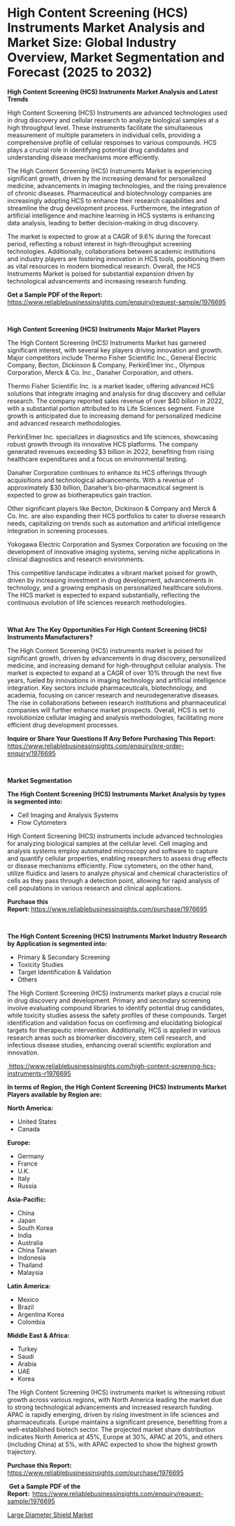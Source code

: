 <p><h1>High Content Screening (HCS) Instruments Market Analysis and Market Size: Global Industry Overview, Market Segmentation and Forecast (2025 to 2032)</h1></p><p><strong>High Content Screening (HCS) Instruments Market Analysis and Latest Trends</strong></p>
<p><p>High Content Screening (HCS) Instruments are advanced technologies used in drug discovery and cellular research to analyze biological samples at a high throughput level. These instruments facilitate the simultaneous measurement of multiple parameters in individual cells, providing a comprehensive profile of cellular responses to various compounds. HCS plays a crucial role in identifying potential drug candidates and understanding disease mechanisms more efficiently.</p><p>The High Content Screening (HCS) Instruments Market is experiencing significant growth, driven by the increasing demand for personalized medicine, advancements in imaging technologies, and the rising prevalence of chronic diseases. Pharmaceutical and biotechnology companies are increasingly adopting HCS to enhance their research capabilities and streamline the drug development process. Furthermore, the integration of artificial intelligence and machine learning in HCS systems is enhancing data analysis, leading to better decision-making in drug discovery.</p><p>The market is expected to grow at a CAGR of 9.6% during the forecast period, reflecting a robust interest in high-throughput screening technologies. Additionally, collaborations between academic institutions and industry players are fostering innovation in HCS tools, positioning them as vital resources in modern biomedical research. Overall, the HCS Instruments Market is poised for substantial expansion driven by technological advancements and increasing research funding.</p></p>
<p><strong>Get a Sample PDF of the Report:&nbsp;</strong> <a href="https://www.reliablebusinessinsights.com/enquiry/request-sample/1976695?utm_campaign=2745&utm_medium=2&utm_source=Github&utm_content=ia&utm_term=01032025&utm_id=high-content-screening-hcs-instruments">https://www.reliablebusinessinsights.com/enquiry/request-sample/1976695</a></p>
<p>&nbsp;</p>
<p><strong>High Content Screening (HCS) Instruments Major Market Players</strong></p>
<p><p>The High Content Screening (HCS) Instruments Market has garnered significant interest, with several key players driving innovation and growth. Major competitors include Thermo Fisher Scientific Inc., General Electric Company, Becton, Dickinson & Company, PerkinElmer Inc., Olympus Corporation, Merck & Co. Inc., Danaher Corporation, and others.</p><p>Thermo Fisher Scientific Inc. is a market leader, offering advanced HCS solutions that integrate imaging and analysis for drug discovery and cellular research. The company reported sales revenue of over $40 billion in 2022, with a substantial portion attributed to its Life Sciences segment. Future growth is anticipated due to increasing demand for personalized medicine and advanced research methodologies.</p><p>PerkinElmer Inc. specializes in diagnostics and life sciences, showcasing robust growth through its innovative HCS platforms. The company generated revenues exceeding $3 billion in 2022, benefiting from rising healthcare expenditures and a focus on environmental testing.</p><p>Danaher Corporation continues to enhance its HCS offerings through acquisitions and technological advancements. With a revenue of approximately $30 billion, Danaher’s bio-pharmaceutical segment is expected to grow as biotherapeutics gain traction.</p><p>Other significant players like Becton, Dickinson & Company and Merck & Co. Inc. are also expanding their HCS portfolios to cater to diverse research needs, capitalizing on trends such as automation and artificial intelligence integration in screening processes.</p><p>Yokogawa Electric Corporation and Sysmex Corporation are focusing on the development of innovative imaging systems, serving niche applications in clinical diagnostics and research environments. </p><p>This competitive landscape indicates a vibrant market poised for growth, driven by increasing investment in drug development, advancements in technology, and a growing emphasis on personalized healthcare solutions. The HCS market is expected to expand substantially, reflecting the continuous evolution of life sciences research methodologies.</p></p>
<p>&nbsp;</p>
<p><strong>What Are The Key Opportunities For High Content Screening (HCS) Instruments Manufacturers?</strong></p>
<p><p>The High Content Screening (HCS) instruments market is poised for significant growth, driven by advancements in drug discovery, personalized medicine, and increasing demand for high-throughput cellular analysis. The market is expected to expand at a CAGR of over 10% through the next five years, fueled by innovations in imaging technology and artificial intelligence integration. Key sectors include pharmaceuticals, biotechnology, and academia, focusing on cancer research and neurodegenerative diseases. The rise in collaborations between research institutions and pharmaceutical companies will further enhance market prospects. Overall, HCS is set to revolutionize cellular imaging and analysis methodologies, facilitating more efficient drug development processes.</p></p>
<p><strong>Inquire or Share Your Questions If Any Before Purchasing This Report:</strong> <a href="https://www.reliablebusinessinsights.com/enquiry/pre-order-enquiry/1976695?utm_campaign=2745&utm_medium=2&utm_source=Github&utm_content=ia&utm_term=01032025&utm_id=high-content-screening-hcs-instruments">https://www.reliablebusinessinsights.com/enquiry/pre-order-enquiry/1976695</a></p>
<p>&nbsp;</p>
<p><strong>Market Segmentation</strong></p>
<p><strong>The High Content Screening (HCS) Instruments Market Analysis by types is segmented into:</strong></p>
<p><ul><li>Cell Imaging and Analysis Systems</li><li>Flow Cytometers</li></ul></p>
<p><p>High Content Screening (HCS) instruments include advanced technologies for analyzing biological samples at the cellular level. Cell imaging and analysis systems employ automated microscopy and software to capture and quantify cellular properties, enabling researchers to assess drug effects or disease mechanisms efficiently. Flow cytometers, on the other hand, utilize fluidics and lasers to analyze physical and chemical characteristics of cells as they pass through a detection point, allowing for rapid analysis of cell populations in various research and clinical applications.</p></p>
<p><strong>Purchase this Report:&nbsp;</strong><a href="https://www.reliablebusinessinsights.com/purchase/1976695?utm_campaign=2745&utm_medium=2&utm_source=Github&utm_content=ia&utm_term=01032025&utm_id=high-content-screening-hcs-instruments">https://www.reliablebusinessinsights.com/purchase/1976695</a></p>
<p>&nbsp;</p>
<p><strong>The High Content Screening (HCS) Instruments Market Industry Research by Application is segmented into:</strong></p>
<p><ul><li>Primary & Secondary Screening</li><li>Toxicity Studies</li><li>Target Identification & Validation</li><li>Others</li></ul></p>
<p><p>The High Content Screening (HCS) instruments market plays a crucial role in drug discovery and development. Primary and secondary screening involve evaluating compound libraries to identify potential drug candidates, while toxicity studies assess the safety profiles of these compounds. Target identification and validation focus on confirming and elucidating biological targets for therapeutic intervention. Additionally, HCS is applied in various research areas such as biomarker discovery, stem cell research, and infectious disease studies, enhancing overall scientific exploration and innovation.</p></p>
<p><a href="https://www.reliablebusinessinsights.com/high-content-screening-hcs-instruments-r1976695?utm_campaign=2745&utm_medium=2&utm_source=Github&utm_content=ia&utm_term=01032025&utm_id=high-content-screening-hcs-instruments">&nbsp;https://www.reliablebusinessinsights.com/high-content-screening-hcs-instruments-r1976695</a></p>
<p><strong>In terms of Region, the High Content Screening (HCS) Instruments Market Players available by Region are:</strong></p>
<p>
    <p> <strong> North America: </strong>
        <ul>
            <li>United States</li>
            <li>Canada</li>
        </ul>
        </p> 
    <p> <strong> Europe: </strong>
        <ul>
            <li>Germany</li>
            <li>France</li>
            <li>U.K.</li>
            <li>Italy</li>
            <li>Russia</li>
        </ul>
        </p> 
    <p> <strong> Asia-Pacific: </strong>
        <ul>
            <li>China</li>
            <li>Japan</li>
            <li>South Korea</li>
            <li>India</li>
            <li>Australia</li>
            <li>China Taiwan</li>
            <li>Indonesia</li>
            <li>Thailand</li>
            <li>Malaysia</li>
        </ul>
        </p> 
    <p> <strong> Latin America: </strong>
        <ul>
            <li>Mexico</li>
            <li>Brazil</li>
            <li>Argentina Korea</li>
            <li>Colombia</li>
        </ul>
        </p> 
    <p> <strong> Middle East & Africa: </strong>
        <ul>
            <li>Turkey</li>
            <li>Saudi</li>
            <li>Arabia</li>
            <li>UAE</li>
            <li>Korea</li>
        </ul>
    </p>
    </p>
<p><p>The High Content Screening (HCS) instruments market is witnessing robust growth across various regions, with North America leading the market due to strong technological advancements and increased research funding. APAC is rapidly emerging, driven by rising investment in life sciences and pharmaceuticals. Europe maintains a significant presence, benefiting from a well-established biotech sector. The projected market share distribution indicates North America at 45%, Europe at 30%, APAC at 20%, and others (including China) at 5%, with APAC expected to show the highest growth trajectory.</p></p>
<p><strong>Purchase this Report: </strong><a href="https://www.reliablebusinessinsights.com/purchase/1976695?utm_campaign=2745&utm_medium=2&utm_source=Github&utm_content=ia&utm_term=01032025&utm_id=high-content-screening-hcs-instruments">https://www.reliablebusinessinsights.com/purchase/1976695</a></p>
<p>&nbsp;<strong>Get a Sample PDF of the Report:&nbsp;&nbsp;</strong><a href="https://www.reliablebusinessinsights.com/enquiry/request-sample/1976695?utm_campaign=2745&utm_medium=2&utm_source=Github&utm_content=ia&utm_term=01032025&utm_id=high-content-screening-hcs-instruments">https://www.reliablebusinessinsights.com/enquiry/request-sample/1976695</a></p>
<p><strong></strong></p>
<p><p><a href="https://github.com/wileonie19657/Market-Research-Report-List-1/blob/main/large-diameter-shield-market.md?utm_campaign=2745&utm_medium=2&utm_source=Github&utm_content=ia&utm_term=01032025&utm_id=high-content-screening-hcs-instruments">Large Diameter Shield Market</a></p></p>